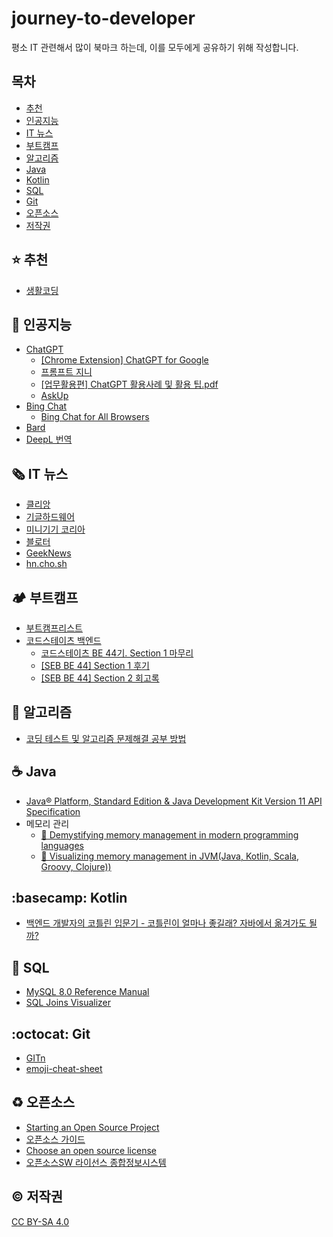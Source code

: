 
# journey-to-developer

평소 IT 관련해서 많이 북마크 하는데, 이를 모두에게 공유하기 위해 작성합니다.

## 목차

- [추천](#star-추천)
- [인공지능](#robot-인공지능)
- [IT 뉴스](#newspaper_roll-it-뉴스)
- [부트캠프](#camping-부트캠프)
- [알고리즘](#triangular_ruler-알고리즘)
- [Java](#coffee-java)
- [Kotlin](#basecamp-kotlin) 
- [SQL](#dolphin-sql)
- [Git](#octocat-git)
- [오픈소스](#recycle-오픈소스)
- [저작권](#copyright-저작권)

## :star: 추천

- [생활코딩](https://opentutorials.org/course/1)

## :robot: 인공지능

- [ChatGPT](https://chat.openai.com/chat)
  - [[Chrome Extension] ChatGPT for Google](https://abctech.tistory.com/55)
  - [프롬프트 지니](https://www.promptgenie.ai/)
  - [[업무활용편] ChatGPT 활용사례 및 활용 팁.pdf](https://sdf.seoul.kr/comm/getFile?srvcId=BBSTY1&upperNo=2003&fileTy=ATTACH&fileNo=1&board=7)
  - [AskUp](https://pf.kakao.com/_BhxkWxj)
- [Bing Chat](https://binged.it/3nvoBl4)
  - [Bing Chat for All Browsers](https://github.com/anaclumos/bing-chat-for-all-browsers)
- [Bard](https://bard.google.com/)
- [DeepL 번역](https://www.deepl.com/translator)

## :newspaper_roll: IT 뉴스

- [클리앙](https://www.clien.net/service/board/news)
- [기글하드웨어](https://gigglehd.com/gg/)
- [미니기기 코리아](https://meeco.kr/news)
- [블로터](https://bit.ly/3HGG3d7)
- [GeekNews](https://news.hada.io/)
- [hn.cho.sh](https://github.com/anaclumos/hn.cho.sh)

## :camping: 부트캠프

- [부트캠프리스트](https://boottent.sayun.studio/camps)
- [코드스테이츠 백엔드](https://www.codestates.com/course/backend-engineering)
  - [코드스테이츠 BE 44기. Section 1 마무리](https://cwhitestudy.tistory.com/34)
  - [[SEB BE 44] Section 1 후기](https://memodayoungee.tistory.com/82)
  - [[SEB BE 44] Section 2 회고록](https://memodayoungee.tistory.com/112)
  
## :triangular_ruler: 알고리즘

- [코딩 테스트 및 알고리즘 문제해결 공부 방법](https://www.slideshare.net/SuhyunPark23/kucc-2022-4)

## :coffee: Java

- [Java® Platform, Standard Edition & Java Development Kit
Version 11 API Specification](https://docs.oracle.com/en/java/javase/11/docs/api/index.html)
- 메모리 관리
  - [🚀 Demystifying memory management in modern programming languages](https://deepu.tech/memory-management-in-programming/)
  - [🚀 Visualizing memory management in JVM(Java, Kotlin, Scala, Groovy, Clojure))](https://deepu.tech/memory-management-in-jvm/)

## :basecamp: Kotlin

- [백엔드 개발자의 코틀린 입문기 - 코틀린이 얼마나 좋길래? 자바에서 옮겨가도 될까?](https://seolin.tistory.com/146)

## :dolphin: SQL

- [MySQL 8.0 Reference Manual](https://dev.mysql.com/doc/refman/8.0/en/)
- [SQL Joins Visualizer](https://sql-joins.leopard.in.ua/)

## :octocat: Git

- [GITn](https://opentutorials.org/course/3838)
- [emoji-cheat-sheet](https://github.com/ikatyang/emoji-cheat-sheet#smileys--emotion)
  
## :recycle: 오픈소스

- [Starting an Open Source Project](https://opensource.guide/starting-a-project/)
- [오픈소스 가이드](https://naver.github.io/OpenSourceGuide/book/)
- [Choose an open source license](https://choosealicense.com/)
- [오픈소스SW 라이선스 종합정보시스템](https://www.olis.or.kr/license/introduction.do)

## :copyright: 저작권

[CC BY-SA 4.0](https://creativecommons.org/licenses/by-sa/4.0/deed.ko)
